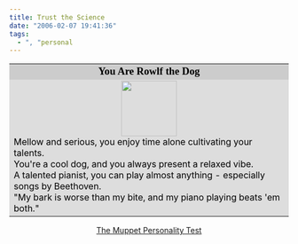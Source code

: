 ```yaml
---
title: Trust the Science
date: "2006-02-07 19:41:36"
tags:
  - ", "personal
---
```

<table width=350 align=center border=0 cellspacing=0 cellpadding=2><tr><td bgcolor="#CCCCCC" align=center>
<font face="Georgia, Times New Roman, Times, serif" style='color:black; font-size: 14pt;'>
<strong>You Are Rowlf the Dog</strong>
</font></td></tr>
<tr><td bgcolor="#DDDDDD">
<center><img src="http://images.blogthings.com/themuppetpersonalitytest/rowlf.jpg" height="100" width="100" /></center>
<font color="#000000">
Mellow and serious, you enjoy time alone cultivating your talents.<br  />
You're a cool dog, and you always present a relaxed vibe.<br  />
A talented pianist, you can play almost anything - especially songs by Beethoven.<br  />
"My bark is worse than my bite, and my piano playing beats 'em both."
</font></td></tr></table>
<div align="center"><a href="http://www.blogthings.com/themuppetpersonalitytest/">The Muppet Personality Test</a></div>


